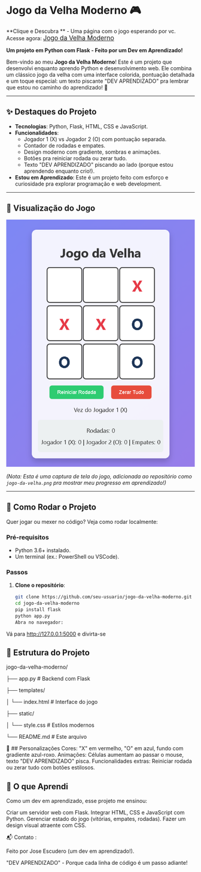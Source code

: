 # Jogo da Velha Moderno 🎮 


**Clique e Descubra ** - Uma página com o jogo esperando por vc. Acesse agora: <a href="https://jogo-da-velha-4fh2.onrender.com/" style="font-size:120%;" target="_blank">Jogo da Velha Moderno</a>

**Um projeto em Python com Flask - Feito por um Dev em Aprendizado!**

Bem-vindo ao meu **Jogo da Velha Moderno**! Este é um projeto que desenvolvi enquanto aprendo Python e desenvolvimento web. Ele combina um clássico jogo da velha com uma interface colorida, pontuação detalhada e um toque especial: um texto piscante "DEV APRENDIZADO" pra lembrar que estou no caminho do aprendizado! 🚀

---

## ✨ Destaques do Projeto
- **Tecnologias**: Python, Flask, HTML, CSS e JavaScript.
- **Funcionalidades**:
  - Jogador 1 (X) vs Jogador 2 (O) com pontuação separada.
  - Contador de rodadas e empates.
  - Design moderno com gradiente, sombras e animações.
  - Botões pra reiniciar rodada ou zerar tudo.
  - Texto "DEV APRENDIZADO" piscando ao lado (porque estou aprendendo enquanto crio!).
- **Estou em Aprendizado**: Este é um projeto feito com esforço e curiosidade pra explorar programação e web development.

---

## 📸 Visualização do Jogo

![Jogo da Velha Moderno](Jogo-da-Velha.png)

*(Nota: Esta é uma captura de tela do jogo, adicionada ao repositório como `jogo-da-velha.png` pra mostrar meu progresso em aprendizado!)*

---

## 🚀 Como Rodar o Projeto
Quer jogar ou mexer no código? Veja como rodar localmente:

### Pré-requisitos
- Python 3.6+ instalado.
- Um terminal (ex.: PowerShell ou VSCode).

### Passos
1. **Clone o repositório**:
   ```bash
   git clone https://github.com/seu-usuario/jogo-da-velha-moderno.git
   cd jogo-da-velha-moderno
   pip install flask
   python app.py
   Abra no navegador:
Vá para http://127.0.0.1:5000 e divirta-se

## 📂 Estrutura do Projeto

jogo-da-velha-moderno/ 

├── app.py # Backend com Flask

├── templates/

│ └── index.html # Interface do jogo 

├── static/ 

│ └── style.css # Estilos modernos 

└── README.md # Este arquivo


🎨 ## Personalizações
Cores: "X" em vermelho, "O" em azul, fundo com gradiente azul-roxo.
Animações: Células aumentam ao passar o mouse, texto "DEV APRENDIZADO" pisca.
Funcionalidades extras: Reiniciar rodada ou zerar tudo com botões estilosos.

## 🌱 O que Aprendi
Como um dev em aprendizado, esse projeto me ensinou:

Criar um servidor web com Flask.
Integrar HTML, CSS e JavaScript com Python.
Gerenciar estado do jogo (vitórias, empates, rodadas).
Fazer um design visual atraente com CSS.

📬 Contato :

Feito  por Jose Escudero (um dev em aprendizado!).

"DEV APRENDIZADO" - Porque cada linha de código é um passo adiante!
